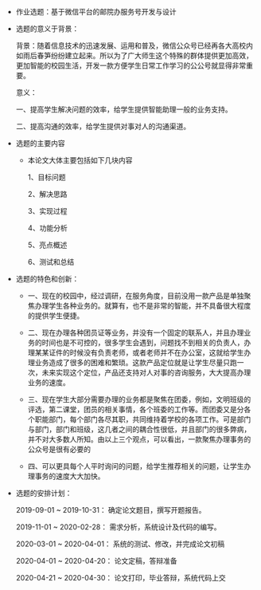 - 作业选题：基于微信平台的邮院办服务号开发与设计
- 选题的意义于背景：
  
  背景：随着信息技术的迅速发展、运用和普及，微信公众号已经再各大高校内如雨后春笋纷纷建立起来。所以为了广大师生这个特殊的群体提供更加高效，更加智能的校园生活，开发一款方便学生日常工作学习的公公号就显得非常重要。
  
  意义：
  
  一、提高学生解决问题的效率，给学生提供智能助理一般的业务支持。
  
  二、提高沟通的效率，给学生提供对事对人的沟通渠道。 
  
- 选题的主要内容
  
  - 本论文大体主要包括如下几块内容
  
    1、目标问题
  
    2、解决思路
  
    3、实现过程
  
    4、功能分析
  
    5、亮点概述
  
    6、测试和总结
  
- 选题的特色和创新：
  
  - 一、现在的校园中，经过调研，在服务角度，目前没用一款产品是单独聚焦办理学生各种业务的。就算有，也不是非常的智能，并不具备很大程度的提供学生便捷。
  
  - 二、现在办理各种团员证等业务，并没有一个固定的联系人，并且办理业务的时间也是不可控的，很多学生会遇到，问题找不到相关的负责人，办理某某证件的时候没有负责老师，或者老师并不在办公室，这就给学生办理业务造成了很多的困难和繁琐。这款产品定位就是让学生尽量只跑一次，未来实现这个定位，产品还支持对人对事的咨询服务，大大提高办理业务的速度。
  
  - 三、现在学生大部分需要办理的业务都是聚焦在团委，例如，文明班级的评选，第二课堂，团员的相关事情，各个班委的工作等。而团委又是分各个职能部门，每个部门各尽其职，共同维持着学校的各项工作。可是部门与部门，部门和班级，这几者之间的耦合性很低，并且部门的很多弊病，并不对大多数人所知。由以上三个观点，可以看出，一款聚焦办理事务的公众号是很有必要的
  
  - 四、可以更具每个人平时询问的问题，给学生推荐相关的问题，让学生办理事务的速度大大加快。
  
- 选题的安排计划：

  2019-09-01 ~ 2019-10-31：    确定论文题目，撰写开题报告。

  2019-11-01 ~ 2020-02-28：    需求分析，系统设计及代码的编写。

  2020-03-01 ~ 2020-04-01：    系统的测试、修改，并完成论文初稿

  2020-04-01 ~ 2020-04-20：    论文定稿，答辩准备

  2020-04-21 ~ 2020-04-30：    论文打印，毕业答辩，系统代码上交

